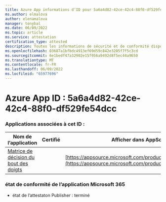 ```yaml
---
title: Azure App informations d’ID pour 5a6a4d82-42ce-42c4-88f0-df529fe54dcc
ms.author: elmalova
author: elenamalova
manager: tonybal
ms.date: 06/09/2022
ms.topic: article
ms.service: attestation
certification_type: attested
description: Toutes les informations de sécurité et de conformité disponibles pour 5a6a4d82-42ce-42c4-88f0-df529fe54dcc.
ms.openlocfilehash: 03687a1bfbdc4913ef69d59c842e3205f7f5c3cd
ms.sourcegitcommit: 6e1bedf47a32902e15f956a9492d8f5ec44a9650
ms.translationtype: MT
ms.contentlocale: fr-FR
ms.lasthandoff: 06/09/2022
ms.locfileid: "65977696"
---
```

# <a name="azure-app-id-5a6a4d82-42ce-42c4-88f0-df529fe54dcc"></a>Azure App ID : 5a6a4d82-42ce-42c4-88f0-df529fe54dcc


### <a name="apps-associated-with-this-id"></a>Applications associées à cet ID :
| **Nom de l’application** | **Certifié** | **Afficher dans AppSource** |
|--------------|---------------|-----------------------|
| [Matrice de décision du bout des doigts](../forward/WA200004070.md) |  | [https://appsource.microsoft.com/product/office/WA200004070](https://appsource.microsoft.com/product/office/WA200004070) |

### <a name="microsoft-365-app-compliance-status"></a>état de conformité de l’application Microsoft 365
- état de l’attestaton Publisher : terminé
